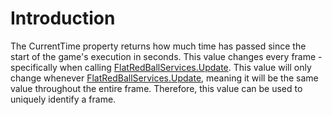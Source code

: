 # Introduction

The CurrentTime property returns how much time has passed since the start of the game's execution in seconds. This value changes every frame - specifically when calling [FlatRedBallServices.Update](../../../../frb/docs/index.php). This value will only change whenever [FlatRedBallServices.Update](../../../../frb/docs/index.php), meaning it will be the same value throughout the entire frame. Therefore, this value can be used to uniquely identify a frame.
